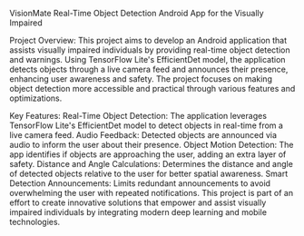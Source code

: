 VisionMate
Real-Time Object Detection Android App for the Visually Impaired

Project Overview:
This project aims to develop an Android application that assists visually impaired individuals by providing real-time object detection and warnings. Using TensorFlow Lite's EfficientDet model, the application detects objects through a live camera feed and announces their presence, enhancing user awareness and safety. The project focuses on making object detection more accessible and practical through various features and optimizations.

Key Features:
Real-Time Object Detection: The application leverages TensorFlow Lite's EfficientDet model to detect objects in real-time from a live camera feed.
Audio Feedback: Detected objects are announced via audio to inform the user about their presence.
Object Motion Detection: The app identifies if objects are approaching the user, adding an extra layer of safety.
Distance and Angle Calculations: Determines the distance and angle of detected objects relative to the user for better spatial awareness.
Smart Detection Announcements: Limits redundant announcements to avoid overwhelming the user with repeated notifications.
This project is part of an effort to create innovative solutions that empower and assist visually impaired individuals by integrating modern deep learning and mobile technologies.

